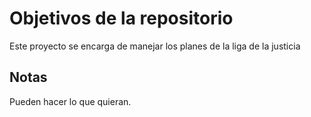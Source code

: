 # Objetivos de la repositorio

Este proyecto se encarga de manejar los planes de la liga de la justicia


## Notas
Pueden hacer lo que quieran.


